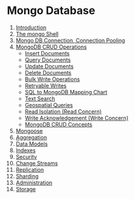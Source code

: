 # Mongo Database

<ol>
  <li><a href="javascript:;" title="Introduction">Introduction</a></li>
  <li><a href="javascript:;" title="The mongo Shell">The mongo Shell</a></li>
  <li><a href="javascript:;" title="Mongo DB Connection, Connection Pooling">Mongo DB Connection, Connection Pooling</a></li>
  <li><a href="javascript:;" title="MongoDB CRUD Operations">MongoDB CRUD Operations</a>
    <ul>
      <li><a href="javascript:;" title="Insert Documents">Insert Documents</a></li>
      <li><a href="javascript:;" title="Query Documents">Query Documents</a></li>
      <li><a href="javascript:;" title="Update Documents">Update Documents</a></li>
      <li><a href="javascript:;" title="Delete Documents">Delete Documents</a></li>
      <li><a href="javascript:;" title="Bulk Write Operations">Bulk Write Operations</a></li>
      <li><a href="javascript:;" title="Retryable Writes">Retryable Writes</a></li>
      <li><a href="javascript:;" title="SQL to MongoDB Mapping Chart">SQL to MongoDB Mapping Chart</a></li>
      <li><a href="javascript:;" title="Text Search">Text Search</a></li>
      <li><a href="javascript:;" title="Geospatial Queries">Geospatial Queries</a></li>
      <li><a href="javascript:;" title="Read Isolation (Read Concern)">Read Isolation (Read Concern)</a></li>
      <li><a href="javascript:;" title="Write Acknowledgement (Write Concern)">Write Acknowledgement (Write Concern)</a></li>
      <li><a href="javascript:;" title="MongoDB CRUD Concepts">MongoDB CRUD Concepts</a></li>
    </ul>
  </li>
  <li><a href="javascript:;" title="Mongoose">Mongoose</a></li>
  <li><a href="javascript:;" title="Aggregation">Aggregation</a></li>
  <li><a href="javascript:;" title="Data Models">Data Models</a></li>
  <li><a href="javascript:;" title="Indexes">Indexes</a></li>
  <li><a href="javascript:;" title="Security">Security</a></li>
  <li><a href="javascript:;" title="Change Streams">Change Streams</a></li>
  <li><a href="javascript:;" title="Replication">Replication</a></li>
  <li><a href="javascript:;" title="Sharding">Sharding</a></li>
  <li><a href="javascript:;" title="Administration">Administration</a></li>
  <li><a href="javascript:;" title="Storage">Storage</a></li>
</ol>
